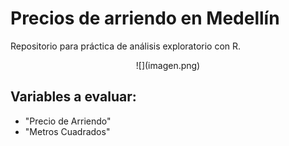 # Precios de arriendo en Medellín

Repositorio para práctica de análisis exploratorio con R.

<center>
![](imagen.png)
</center>

## Variables a evaluar:

- "Precio de Arriendo"
- "Metros Cuadrados"